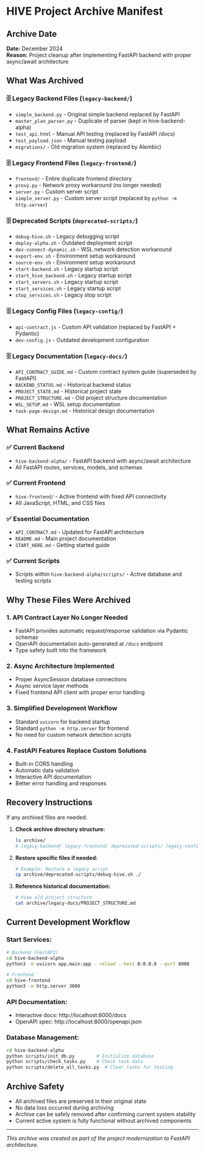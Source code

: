# HIVE Project Archive Manifest

## Archive Date
**Date:** December 2024  
**Reason:** Project cleanup after implementing FastAPI backend with proper async/await architecture

## What Was Archived

### 🗄️ Legacy Backend Files (`legacy-backend/`)
- `simple_backend.py` - Original simple backend replaced by FastAPI
- `master_plan_parser.py` - Duplicate of parser (kept in hive-backend-alpha)
- `test_api.html` - Manual API testing (replaced by FastAPI /docs)
- `test_payload.json` - Manual testing payload
- `migrations/` - Old migration system (replaced by Alembic)

### 🗄️ Legacy Frontend Files (`legacy-frontend/`)
- `frontend/` - Entire duplicate frontend directory
- `proxy.py` - Network proxy workaround (no longer needed)
- `server.py` - Custom server script
- `simple_server.py` - Custom server script (replaced by `python -m http.server`)

### 🗄️ Deprecated Scripts (`deprecated-scripts/`)
- `debug-hive.sh` - Legacy debugging script
- `deploy-alpha.sh` - Outdated deployment script
- `dev-connect-dynamic.sh` - WSL network detection workaround
- `export-env.sh` - Environment setup workaround
- `source-env.sh` - Environment setup workaround
- `start-backend.sh` - Legacy startup script
- `start_hive_backend.sh` - Legacy startup script
- `start_servers.sh` - Legacy startup script
- `start_services.sh` - Legacy startup script
- `stop_services.sh` - Legacy stop script

### 🗄️ Legacy Config Files (`legacy-config/`)
- `api-contract.js` - Custom API validation (replaced by FastAPI + Pydantic)
- `dev-config.js` - Outdated development configuration

### 🗄️ Legacy Documentation (`legacy-docs/`)
- `API_CONTRACT_GUIDE.md` - Custom contract system guide (superseded by FastAPI)
- `BACKEND_STATUS.md` - Historical backend status
- `PROJECT_STATE.md` - Historical project state
- `PROJECT_STRUCTURE.md` - Old project structure documentation
- `WSL_SETUP.md` - WSL setup documentation
- `task-page-design.md` - Historical design documentation

## What Remains Active

### ✅ Current Backend
- `hive-backend-alpha/` - FastAPI backend with async/await architecture
- All FastAPI routes, services, models, and schemas

### ✅ Current Frontend
- `hive-frontend/` - Active frontend with fixed API connectivity
- All JavaScript, HTML, and CSS files

### ✅ Essential Documentation
- `API_CONTRACT.md` - Updated for FastAPI architecture
- `README.md` - Main project documentation
- `START_HERE.md` - Getting started guide

### ✅ Current Scripts
- Scripts within `hive-backend-alpha/scripts/` - Active database and testing scripts

## Why These Files Were Archived

### 1. **API Contract Layer No Longer Needed**
- FastAPI provides automatic request/response validation via Pydantic schemas
- OpenAPI documentation auto-generated at `/docs` endpoint
- Type safety built into the framework

### 2. **Async Architecture Implemented**
- Proper AsyncSession database connections
- Async service layer methods
- Fixed frontend API client with proper error handling

### 3. **Simplified Development Workflow**
- Standard `uvicorn` for backend startup
- Standard `python -m http.server` for frontend
- No need for custom network detection scripts

### 4. **FastAPI Features Replace Custom Solutions**
- Built-in CORS handling
- Automatic data validation
- Interactive API documentation
- Better error handling and responses

## Recovery Instructions

If any archived files are needed:

1. **Check archive directory structure:**
   ```bash
   ls archive/
   # legacy-backend/ legacy-frontend/ deprecated-scripts/ legacy-config/ legacy-docs/
   ```

2. **Restore specific files if needed:**
   ```bash
   # Example: Restore a legacy script
   cp archive/deprecated-scripts/debug-hive.sh ./
   ```

3. **Reference historical documentation:**
   ```bash
   # View old project structure
   cat archive/legacy-docs/PROJECT_STRUCTURE.md
   ```

## Current Development Workflow

### Start Services:
```bash
# Backend (FastAPI)
cd hive-backend-alpha
python3 -m uvicorn app.main:app --reload --host 0.0.0.0 --port 8000

# Frontend
cd hive-frontend  
python3 -m http.server 3000
```

### API Documentation:
- Interactive docs: http://localhost:8000/docs
- OpenAPI spec: http://localhost:8000/openapi.json

### Database Management:
```bash
cd hive-backend-alpha
python scripts/init_db.py        # Initialize database
python scripts/check_tasks.py    # Check task data
python scripts/delete_all_tasks.py  # Clear tasks for testing
```

## Archive Safety

- All archived files are preserved in their original state
- No data loss occurred during archiving
- Archive can be safely removed after confirming current system stability
- Current active system is fully functional without archived components

---
*This archive was created as part of the project modernization to FastAPI architecture.*